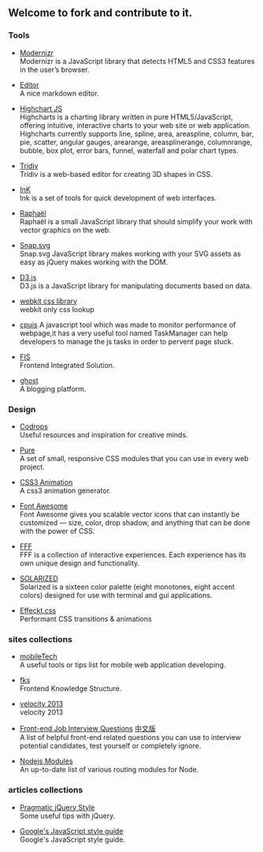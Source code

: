 ## Welcome to fork and contribute to it.

### Tools
* [Modernizr](https://github.com/Modernizr/Modernizr)  
Modernizr is a JavaScript library that detects HTML5 and CSS3 features in the user’s browser.

* [Editor](http://lab.lepture.com/editor/)  
A nice markdown editor.

* [Highchart JS](http://www.highcharts.com/)  
Highcharts is a charting library written in pure HTML5/JavaScript, offering intuitive, interactive charts to your web site or web application. Highcharts currently supports line, spline, area, areaspline, column, bar, pie, scatter, angular gauges, arearange, areasplinerange, columnrange, bubble, box plot, error bars, funnel, waterfall and polar chart types.

* [Tridiv](http://tridiv.com/)  
Tridiv is a web-based editor for creating 3D shapes in CSS.

* [InK](http://ink.sapo.pt/)  
Ink is a set of tools for quick development of web interfaces.

* [Raphaël](http://raphaeljs.com/)  
Raphaël is a small JavaScript library that should simplify your work with vector graphics on the web.

* [Snap.svg](http://snapsvg.io/)  
Snap.svg JavaScript library makes working with your SVG assets as easy as jQuery makes working with the DOM.

* [D3.js](http://d3js.org/)  
D3.js is a JavaScript library for manipulating documents based on data.

* [webkit css library](http://ued.ctrip.com/blog/wp-content/webkitcss/)  
webkit only css lookup

* [cpujs](https://github.com/grz/cpujs)
A javascript tool which was made to monitor performance of webpage,it has a very useful tool named TaskManager can help developers to manage the js tasks in order to pervent page stuck.

* [FIS](http://fis.baidu.com/)  
Frontend Integrated Solution.

* [ghost](http://ghost.org/)  
A blogging platform.

### Design
* [Codrops](https://github.com/codrops)  
Useful resources and inspiration for creative minds.

* [Pure](http://purecss.io/)  
A set of small, responsive CSS modules that you can use in every web project.

* [CSS3 Animation](http://ecd.tencent.com/css3/tools.html)  
A css3 animation generator.

* [Font Awesome](http://fortawesome.github.io/Font-Awesome/)  
Font Awesome gives you scalable vector icons that can instantly be customized — size, color, drop shadow, and anything that can be done with the power of CSS.

* [FFF](http://fff.cmiscm.com/)  
FFF is a collection of interactive experiences. Each experience has its own unique design and functionality.

* [SOLARIZED](http://ethanschoonover.com/solarized)  
Solarized is a sixteen color palette (eight monotones, eight accent colors) designed for use with terminal and gui applications. 

* [Effeckt.css](http://h5bp.github.io/Effeckt.css/dist/)  
Performant CSS transitions & animations

### sites collections

* [mobileTech](https://github.com/jtyjty99999/mobileTech)  
A useful tools or tips list for mobile web application developing.

* [fks](https://github.com/JacksonTian/fks)  
Frontend Knowledge Structure.

* [velocity 2013](http://velocity.oreilly.com.cn/2013/index.php?func=slidesvideos)  
velocity 2013

* [Front-end Job Interview Questions](https://github.com/darcyclarke/Front-end-Developer-Interview-Questions) [中文版](https://github.com/darcyclarke/Front-end-Developer-Interview-Questions/tree/master/Chinese)  
A list of helpful front-end related questions you can use to interview potential candidates, test yourself or completely ignore.

* [Nodejs Modules](https://github.com/joyent/node/wiki/modules#wiki-web-frameworks-routers)  
An up-to-date list of various routing modules for Node.

### articles collections

* [Pragmatic jQuery Style](https://github.com/modulejs/pragmatic-jquery)  
Some useful tips with jQuery.

* [Google's JavaScript style guide](http://google-styleguide.googlecode.com/svn/trunk/javascriptguide.xml)  
Google's JavaScript style guide.
